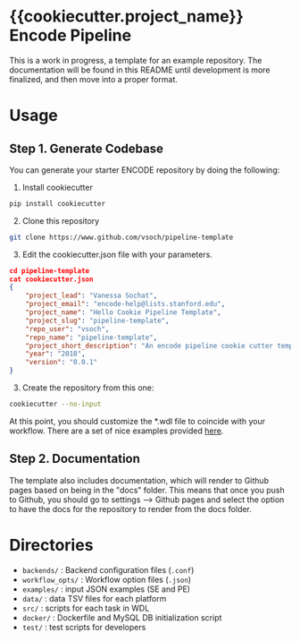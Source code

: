 {{cookiecutter.project_name}} Encode Pipeline
=============================================

This is a work in progress, a template for an example repository. The documentation
will be found in this README until development is more finalized, and then move 
into a proper format.

# Usage

## Step 1. Generate Codebase

You can generate your starter ENCODE repository by doing the following:

1. Install cookiecutter

```bash
pip install cookiecutter
```

2. Clone this repository

```bash
git clone https://www.github.com/vsoch/pipeline-template
```

3. Edit the cookiecutter.json file with your parameters.

```json
cd pipeline-template
cat cookiecutter.json
{
    "project_lead": "Vanessa Sochat",
    "project_email": "encode-help@lists.stanford.edu",
    "project_name": "Hello Cookie Pipeline Template",
    "project_slug": "pipeline-template",
    "repo_user": "vsoch",
    "repo_name": "pipeline-template",
    "project_short_description": "An encode pipeline cookie cutter template.",
    "year": "2018",
    "version": "0.0.1"
}
```

3. Create the repository from this one:

```bash
cookiecutter --no-input
```

At this point, you should customize the *.wdl file to coincide with your workflow. 
There are a set of nice examples provided [here](https://github.com/dnanexus/dxWDL/tree/master/test/basic).


## Step 2. Documentation

The template also includes documentation, which will render to Github pages based on being in the "docs"
folder. This means that once you push to Github, you should go to settings --> Github pages and
select the option to have the docs for the repository to render from the docs folder.


# Directories

* `backends/` : Backend configuration files (`.conf`)
* `workflow_opts/` : Workflow option files (`.json`)
* `examples/` : input JSON examples (SE and PE)
* `data/` : data TSV files for each platform
* `src/` : scripts for each task in WDL
* `docker/` : Dockerfile and MySQL DB initialization script
* `test/` : test scripts for developers
